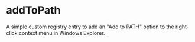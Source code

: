 # addToPath
A simple custom registry entry to add an "Add to PATH" option to the right-click context menu in Windows Explorer.
